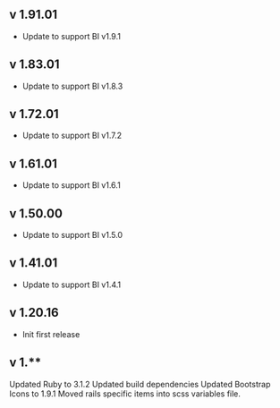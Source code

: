 ## v 1.91.01
- Update to support BI v1.9.1

## v 1.83.01
- Update to support BI v1.8.3

## v 1.72.01
- Update to support BI v1.7.2

## v 1.61.01
- Update to support BI v1.6.1

## v 1.50.00
- Update to support BI v1.5.0

## v 1.41.01
- Update to support BI v1.4.1

## v 1.20.16
- Init first release

## v 1.**
Updated Ruby to 3.1.2
Updated build dependencies
Updated Bootstrap Icons to 1.9.1 
Moved rails specific items into scss variables file.
